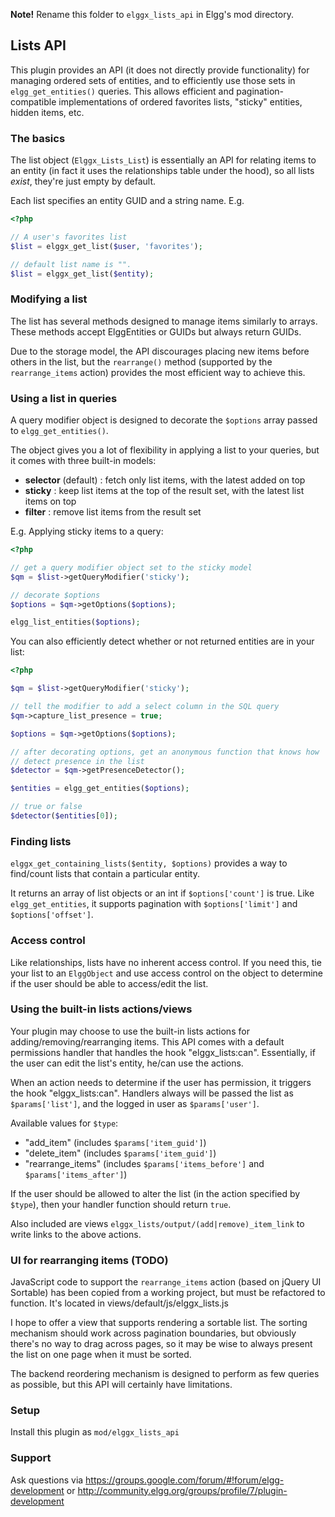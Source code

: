 **Note!** Rename this folder to `elggx_lists_api` in Elgg's mod directory.

## Lists API

This plugin provides an API (it does not directly provide functionality) for managing ordered sets of entities, and to efficiently use those sets in `elgg_get_entities()` queries. This allows efficient and pagination-compatible implementations of ordered favorites lists, "sticky" entities, hidden items, etc.

### The basics

The list object (`Elggx_Lists_List`) is essentially an API for relating items to an entity (in fact it uses the relationships table under the hood), so all lists *exist*, they're just empty by default.

Each list specifies an entity GUID and a string name. E.g.

```php
<?php

// A user's favorites list
$list = elggx_get_list($user, 'favorites');

// default list name is "".
$list = elggx_get_list($entity);
```

### Modifying a list

The list has several methods designed to manage items similarly to arrays. These methods accept ElggEntities or GUIDs but always return GUIDs.

Due to the storage model, the API discourages placing new items before others in the list, but the `rearrange()` method (supported by the `rearrange_items` action) provides the most efficient way to achieve this.

### Using a list in queries

A query modifier object is designed to decorate the `$options` array passed to `elgg_get_entities()`.

The object gives you a lot of flexibility in applying a list to your queries, but it comes with three built-in models:

* **selector** (default) : fetch only list items, with the latest added on top
* **sticky** : keep list items at the top of the result set, with the latest list items on top
* **filter** : remove list items from the result set

E.g. Applying sticky items to a query:

```php
<?php

// get a query modifier object set to the sticky model
$qm = $list->getQueryModifier('sticky');

// decorate $options
$options = $qm->getOptions($options);

elgg_list_entities($options);
```

You can also efficiently detect whether or not returned entities are in your list:

```php
<?php

$qm = $list->getQueryModifier('sticky');

// tell the modifier to add a select column in the SQL query
$qm->capture_list_presence = true;

$options = $qm->getOptions($options);

// after decorating options, get an anonymous function that knows how
// detect presence in the list
$detector = $qm->getPresenceDetector();

$entities = elgg_get_entities($options);

// true or false
$detector($entities[0]);
```

### Finding lists

`elggx_get_containing_lists($entity, $options)` provides a way to find/count lists that contain a particular entity.

It returns an array of list objects or an int if `$options['count']` is true. Like `elgg_get_entities`, it supports pagination with `$options['limit']` and `$options['offset']`.

### Access control

Like relationships, lists have no inherent access control. If you need this, tie your list to an `ElggObject` and use access control on the object to determine if the user should be able to access/edit the list.

### Using the built-in lists actions/views

Your plugin may choose to use the built-in lists actions for adding/removing/rearranging items. This API comes with a default permissions handler that handles the hook "elggx_lists:can". Essentially, if the user can edit the list's entity, he/can use the actions.

When an action needs to determine if the user has permission, it triggers the hook "elggx_lists:can". Handlers always will be passed the list as `$params['list']`, and the logged in user as `$params['user']`.

Available values for `$type`:

* "add_item" (includes `$params['item_guid']`)
* "delete_item" (includes `$params['item_guid']`)
* "rearrange_items" (includes `$params['items_before']` and `$params['items_after']`)

If the user should be allowed to alter the list (in the action specified by `$type`), then your handler function should return `true`.

Also included are views `elggx_lists/output/(add|remove)_item_link` to write links to the above actions.

### UI for rearranging items (TODO)

JavaScript code to support the `rearrange_items` action (based on jQuery UI Sortable) has been copied from a working project, but must be refactored to function. It's located in views/default/js/elggx_lists.js

I hope to offer a view that supports rendering a sortable list. The sorting mechanism should work across pagination boundaries, but obviously there's no way to drag across pages, so it may be wise to always present the list on one page when it must be sorted.

The backend reordering mechanism is designed to perform as few queries as possible, but this API will certainly have limitations.

### Setup

Install this plugin as `mod/elggx_lists_api`

### Support

Ask questions via https://groups.google.com/forum/#!forum/elgg-development or http://community.elgg.org/groups/profile/7/plugin-development
